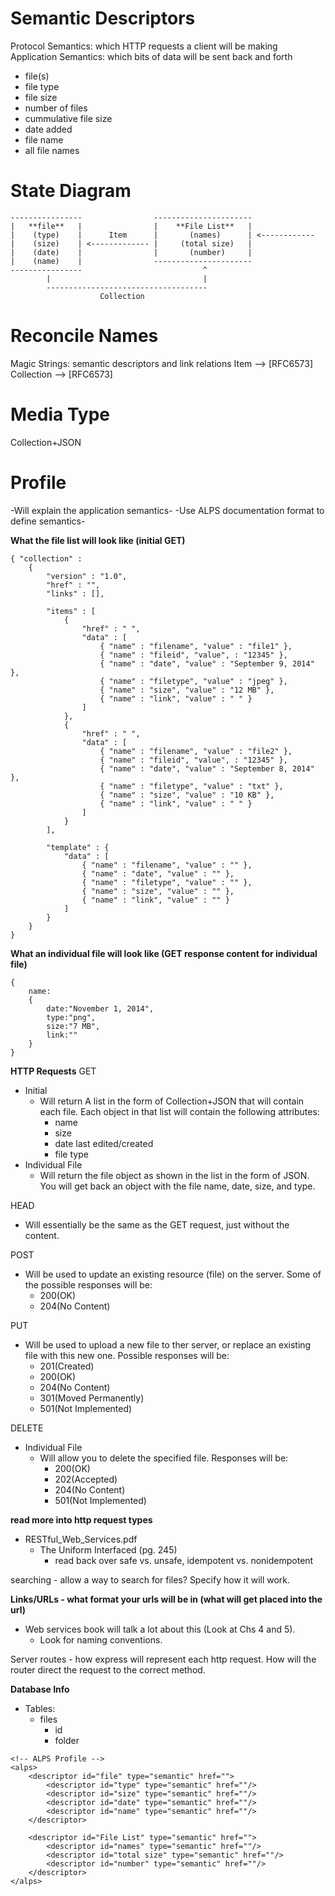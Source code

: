 Semantic Descriptors
============================
Protocol Semantics: which HTTP requests a client will be making
Application Semantics: which bits of data will be sent back and forth
* file(s)
* file type
* file size
* number of files
* cummulative file size
* date added
* file name
* all file names

State Diagram
============================
```
----------------                ----------------------
|   **file**   |                |    **File List**   |
|    (type)    |      Item      |       (names)      | <------------
|    (size)    | <------------- |     (total size)   |
|	 (date)    |                |       (number)     |
|	 (name)    |                ----------------------
----------------                           ^
        |                                  |
        ------------------------------------
                    Collection
```

Reconcile Names
============================
Magic Strings: semantic descriptors and link relations
Item --> [RFC6573]
Collection --> [RFC6573]

Media Type
============================
Collection+JSON

Profile
============================
-Will explain the application semantics-
-Use ALPS documentation format to define semantics-

**What the file list will look like (initial GET)**
```
{ "collection" :
    {
        "version" : "1.0",
        "href" : "",
        "links" : [],

        "items" : [
            {
                "href" : " ",
                "data" : [
                    { "name" : "filename", "value" : "file1" },
                    { "name" : "fileid", "value", : "12345" },
                    { "name" : "date", "value" : "September 9, 2014" },
                    { "name" : "filetype", "value" : "jpeg" },
                    { "name" : "size", "value" : "12 MB" },
                    { "name" : "link", "value" : " " }
                ]
    		},
            {
                "href" : " ",
                "data" : [
                    { "name" : "filename", "value" : "file2" },
                    { "name" : "fileid", "value", : "12345" },
                    { "name" : "date", "value" : "September 8, 2014" },
                    { "name" : "filetype", "value" : "txt" },
                    { "name" : "size", "value" : "10 KB" },
                    { "name" : "link", "value" : " " }
                ]
            }
        ],

        "template" : {
            "data" : [
                { "name" : "filename", "value" : "" },
                { "name" : "date", "value" : "" },
                { "name" : "filetype", "value" : "" },
                { "name" : "size", "value" : "" },
                { "name" : "link", "value" : "" }
            ]
        }
    }
}
```

**What an individual file will look like (GET response content for individual file)**
```
{
    name:
    {
        date:"November 1, 2014",
        type:"png",
        size:"7 MB",
        link:""
    }
}
```

**HTTP Requests**
GET
* Initial
	* Will return A list in the form of Collection+JSON that will contain each file.  Each object in that list will contain the following attributes:
		* name
		* size
		* date last edited/created
		* file type
* Individual File
	* Will return the file object as shown in the list in the form of JSON.  You will get back an object with the file name, date, size, and type.

HEAD
* Will essentially be the same as the GET request, just without the content.

POST
* Will be used to update an existing resource (file) on the server.  Some of the possible responses will be:
    * 200(OK)
    * 204(No Content)

PUT
* Will be used to upload a new file to ther server, or replace an existing file with this new one.  Possible responses will be:
    * 201(Created)
    * 200(OK)
    * 204(No Content)
    * 301(Moved Permanently)
    * 501(Not Implemented)

DELETE
* Individual File
	* Will allow you to delete the specified file.  Responses will be:
        * 200(OK)
        * 202(Accepted)
        * 204(No Content)
        * 501(Not Implemented)




**read more into http request types**
* RESTful_Web_Services.pdf
	* The Uniform Interfaced (pg. 245)
		* read back over safe vs. unsafe, idempotent vs. nonidempotent

searching - allow a way to search for files?  Specify how it will work.

**Links/URLs - what format your urls will be in (what will get placed into the url)**
* Web services book will talk a lot about this (Look at Chs 4 and 5).
	* Look for naming conventions.

Server routes - how express will represent each http request.  How will the router direct the request to the correct method.

**Database Info**
* Tables:
    * files
        * id
        * folder

```
<!-- ALPS Profile -->
<alps>
	<descriptor id="file" type="semantic" href="">
		<descriptor id="type" type="semantic" href=""/>
		<descriptor id="size" type="semantic" href=""/>
		<descriptor id="date" type="semantic" href=""/>
		<descriptor id="name" type="semantic" href=""/>
	</descriptor>

	<descriptor id="File List" type="semantic" href="">
		<descriptor id="names" type="semantic" href=""/>
		<descriptor id="total size" type="semantic" href=""/>
		<descriptor id="number" type="semantic" href=""/>
	</descriptor>
</alps>
```
